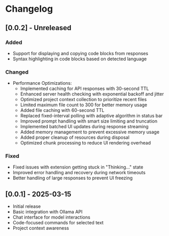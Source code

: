 # Changelog

## [0.0.2] - Unreleased

### Added
- Support for displaying and copying code blocks from responses
- Syntax highlighting in code blocks based on detected language

### Changed
- Performance Optimizations:
  - Implemented caching for API responses with 30-second TTL
  - Enhanced server health checking with exponential backoff and jitter
  - Optimized project context collection to prioritize recent files
  - Limited maximum file count to 300 for better memory usage
  - Added file caching with 60-second TTL
  - Replaced fixed-interval polling with adaptive algorithm in status bar
  - Improved prompt handling with smart size limiting and truncation
  - Implemented batched UI updates during response streaming
  - Added memory management to prevent excessive memory usage
  - Added proper cleanup of resources during disposal
  - Optimized chunk processing to reduce UI rendering overhead

### Fixed
- Fixed issues with extension getting stuck in "Thinking..." state
- Improved error handling and recovery during network timeouts
- Better handling of large responses to prevent UI freezing

## [0.0.1] - 2025-03-15

- Initial release
- Basic integration with Ollama API
- Chat interface for model interactions
- Code-focused commands for selected text
- Project context awareness
